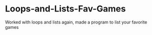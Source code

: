 # Loops-and-Lists-Fav-Games
Worked with loops and lists again, made a program to list your favorite games
